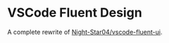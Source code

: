 # VSCode Fluent Design

A complete rewrite of [Night-Star04/vscode-fluent-ui](https://github.com/Night-Star04/vscode-fluent-ui).
